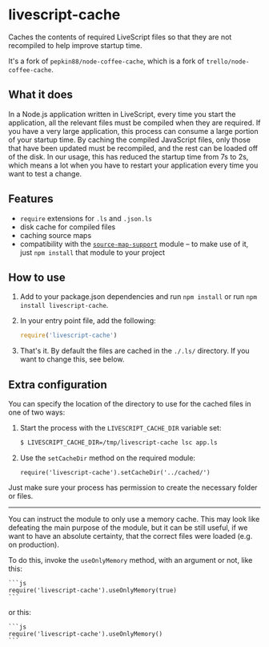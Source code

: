 # livescript-cache

Caches the contents of required LiveScript files so that they are not
recompiled to help improve startup time.

It's a fork of `pepkin88/node-coffee-cache`, which is a fork of `trello/node-coffee-cache`.

## What it does

In a Node.js application written in LiveScript, every time you start the
application, all the relevant files must be compiled when they are required. If
you have a very large application, this process can consume a large portion of
your startup time. By caching the compiled JavaScript files, only those that
have been updated must be recompiled, and the rest can be loaded off of the
disk. In our usage, this has reduced the startup time from 7s to 2s, which means
a lot when you have to restart your application every time you want to test a
change.

## Features

- `require` extensions for `.ls` and `.json.ls`
- disk cache for compiled files
- caching source maps
- compatibility with the [`source-map-support`](https://www.npmjs.com/package/source-map-support) module
    – to make use of it, just `npm install` that module to your project

## How to use

1. Add to your package.json dependencies and run `npm install` or run `npm install livescript-cache`.

2.  In your entry point file, add the following:

    ```js
    require('livescript-cache')
    ```

3. That's it. By default the files are cached in the `./.ls/` directory. If
   you want to change this, see below.

## Extra configuration

You can specify the location of the directory to use for the cached files in one
of two ways:

1. Start the process with the `LIVESCRIPT_CACHE_DIR` variable set:

    ```sh
    $ LIVESCRIPT_CACHE_DIR=/tmp/livescript-cache lsc app.ls
    ```

2. Use the `setCacheDir` method on the required module:

    ```livescript
    require('livescript-cache').setCacheDir('../cached/')
    ```

Just make sure your process has permission to create the necessary folder or
files.

---

You can instruct the module to only use a memory cache. This may look like defeating
the main purpose of the module, but it can be still useful, if we want to have
an absolute certainty, that the correct files were loaded (e.g. on production).

To do this, invoke the `useOnlyMemory` method, with an argument or not, like this:

    ```js
    require('livescript-cache').useOnlyMemory(true)
    ```

or this:

    ```js
    require('livescript-cache').useOnlyMemory()
    ```
